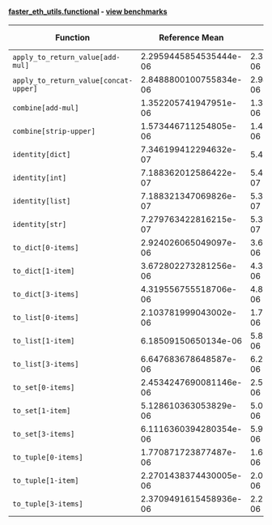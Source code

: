 #### [faster_eth_utils.functional](https://github.com/BobTheBuidler/faster-eth-utils/blob/runners/faster_eth_utils/functional.py) - [view benchmarks](https://github.com/BobTheBuidler/faster-eth-utils/blob/runners/benchmarks/test_functional_benchmarks.py)

| Function | Reference Mean | Faster Mean | % Change | Speedup (%) | x Faster | Faster |
|----------|---------------|-------------|----------|-------------|----------|--------|
| `apply_to_return_value[add-mul]` | 2.2959445854535444e-06 | 2.3745246207091324e-06 | -3.42% | -3.31% | 0.97x | ❌ |
| `apply_to_return_value[concat-upper]` | 2.8488800100755834e-06 | 2.9406446887515115e-06 | -3.22% | -3.12% | 0.97x | ❌ |
| `combine[add-mul]` | 1.352205741947951e-06 | 1.3885990236308823e-06 | -2.69% | -2.62% | 0.97x | ❌ |
| `combine[strip-upper]` | 1.573446711254805e-06 | 1.4751032836465064e-06 | 6.25% | 6.67% | 1.07x | ✅ |
| `identity[dict]` | 7.346199412294632e-07 | 5.41693990791462e-07 | 26.26% | 35.62% | 1.36x | ✅ |
| `identity[int]` | 7.188362012586422e-07 | 5.420335184771154e-07 | 24.60% | 32.62% | 1.33x | ✅ |
| `identity[list]` | 7.188321347069826e-07 | 5.364138682352484e-07 | 25.38% | 34.01% | 1.34x | ✅ |
| `identity[str]` | 7.279763422816215e-07 | 5.393882484063382e-07 | 25.91% | 34.96% | 1.35x | ✅ |
| `to_dict[0-items]` | 2.924026065049097e-06 | 3.6989667700333333e-06 | -26.50% | -20.95% | 0.79x | ❌ |
| `to_dict[1-item]` | 3.672802273281256e-06 | 4.3660845488905745e-06 | -18.88% | -15.88% | 0.84x | ❌ |
| `to_dict[3-items]` | 4.319556755518706e-06 | 4.8962726159093385e-06 | -13.35% | -11.78% | 0.88x | ❌ |
| `to_list[0-items]` | 2.103781999043002e-06 | 1.723005429696614e-06 | 18.10% | 22.10% | 1.22x | ✅ |
| `to_list[1-item]` | 6.18509150650134e-06 | 5.890228342448149e-06 | 4.77% | 5.01% | 1.05x | ✅ |
| `to_list[3-items]` | 6.647683678648587e-06 | 6.267921561307949e-06 | 5.71% | 6.06% | 1.06x | ✅ |
| `to_set[0-items]` | 2.4534247690081146e-06 | 2.5544685048747457e-06 | -4.12% | -3.96% | 0.96x | ❌ |
| `to_set[1-item]` | 5.128610363053829e-06 | 5.010947856717464e-06 | 2.29% | 2.35% | 1.02x | ✅ |
| `to_set[3-items]` | 6.1116360394280354e-06 | 5.9947708497336205e-06 | 1.91% | 1.95% | 1.02x | ✅ |
| `to_tuple[0-items]` | 1.770871723877487e-06 | 1.6687476060712212e-06 | 5.77% | 6.12% | 1.06x | ✅ |
| `to_tuple[1-item]` | 2.2701438374430005e-06 | 2.0931891504634447e-06 | 7.79% | 8.45% | 1.08x | ✅ |
| `to_tuple[3-items]` | 2.3709491615458936e-06 | 2.2807562318022723e-06 | 3.80% | 3.95% | 1.04x | ✅ |
